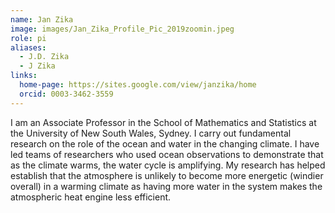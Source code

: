 ```yaml
---
name: Jan Zika
image: images/Jan_Zika_Profile_Pic_2019zoomin.jpeg
role: pi
aliases:
  - J.D. Zika
  - J Zika
links:
  home-page: https://sites.google.com/view/janzika/home
  orcid: 0003-3462-3559
---
```


I am an Associate Professor in the School of Mathematics and Statistics at the University of New South Wales, Sydney. I carry out fundamental research on the role of the ocean and water in the changing climate. I have led teams of researchers who used ocean observations to demonstrate that as the climate warms, the water cycle is amplifying. My research has helped establish that the atmosphere is unlikely to become more energetic (windier overall) in a warming climate as having more water in the system makes the atmospheric heat engine less efficient. 
